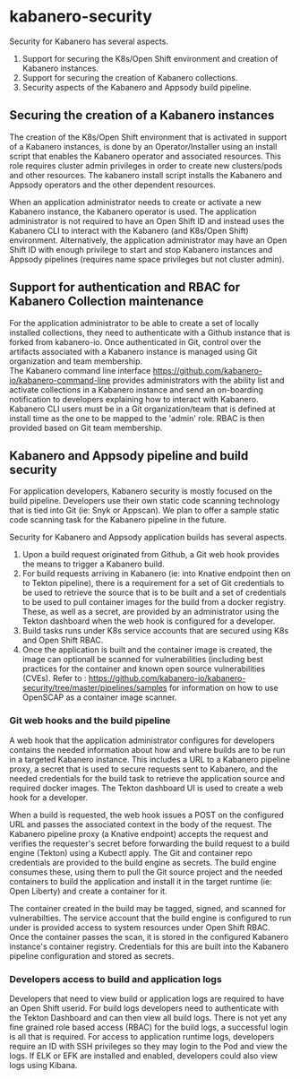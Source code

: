 # kabanero-security

Security for Kabanero has several aspects. 
1) Support for securing the K8s/Open Shift environment and creation of Kabanero instances.
2) Support for securing the creation of Kabanero collections. 
3) Security aspects of the Kabanero and Appsody build pipeline.

## Securing the creation of a Kabanero instances
The creation of the K8s/Open Shift environment that is activated in support of a Kabanero instances, is done by an Operator/Installer using an install script that enables the Kabanero operator and associated resources. This role requires cluster admin privileges in order to create new clusters/pods and other resources. The kabanero install script installs the Kabanero and Appsody operators and the other dependent resources.

When an application administrator needs to create or activate a new Kabanero instance, the Kabanero operator is used. The application administrator is not required to have an Open Shift ID and instead uses the Kabanero CLI to interact with the Kabanero (and K8s/Open Shift) environment.  Alternatively, the application administrator may have an Open Shift ID with enough privilege to start and stop Kabanero instances and Appsody pipelines (requires name space privileges but not cluster admin).

## Support for authentication and RBAC for Kabanero Collection maintenance
For the application administrator to be able to create a set of locally installed collections, they need to authenticate with a Github instance that is forked from kabanero-io. Once authenticated in Git, control over the artifacts associated with a Kabanero instance is managed using Git organization and team membership.  
The Kabanero command line interface https://github.com/kabanero-io/kabanero-command-line provides administrators with the ability list and activate collections in a Kabanero instance and send an on-boarding notification to developers explaining how to interact with Kabanero. Kabanero CLI users must be in a Git organization/team that is defined at install time as the one to be mapped to the 'admin' role. RBAC is then provided based on Git team membership.

## Kabanero and Appsody pipeline and build security
For application developers, Kabanero security is mostly focused on the build pipeline. Developers use their own static code scanning technology that is tied into Git (ie: Snyk or Appscan). We plan to offer a sample static code scanning task for the Kabanero pipeline in the future.

Security for Kabanero and Appsody application builds has several aspects. 
1) Upon a build request originated from Github, a Git web hook provides the means to trigger a Kabanero build. 
2) For build requests arriving in Kabanero (ie: into Knative endpoint then on to Tekton pipeline), there is a requirement for a set of Git credentials to be used to retrieve the source that is to be built and a set of credentials to be used to pull container images for the build from a docker registry.  These, as well as a secret, are provided by an administrator using the Tekton dashboard when the web hook is configured for a developer.
3) Build tasks runs under K8s service accounts that are secured using K8s and Open Shift RBAC. 
4) Once the application is built and the container image is created, the image can optionall be scanned for vulnerabilities (including best practices for the container and known open source vulnerabilities (CVEs). Refer to : https://github.com/kabanero-io/kabanero-security/tree/master/pipelines/samples  for information on how to use OpenSCAP as a container image scanner.

### Git web hooks and the build pipeline
A web hook that the application administrator configures for developers contains the needed information about how and where builds are to be run in a targeted Kabanero instance.  This includes a URL to a Kabanero pipeline proxy, a secret that is used to secure requests sent to Kabanero, and the needed credentials for the build task to retrieve the application source and required docker images. The Tekton dashboard UI is used to create a web hook for a developer.

When a build is requested, the web hook issues a POST on the configured URL and passes the associated context in the body of the request.  The Kabanero pipeline proxy (a Knative endpoint) accepts the request and verifies the requester's secret before forwarding the build request to a build engine (Tekton) using a Kubectl apply. The Git and container repo credentials are provided to the build engine as secrets.  The build engine consumes these, using them to pull the Git source project and the needed containers to build the application and install it in the target runtime (ie: Open Liberty) and create a container for it.

The container created in the build may be tagged, signed, and scanned for vulnerabilties.  The service account that the build engine is configured to run under is provided access to system resources under Open Shift RBAC. Once the container passes the scan, it is stored in the configured Kabanero instance's container registry. Credentials for this are built into the Kabanero pipeline configuration and stored as secrets.

### Developers access to build and application logs
Developers that need to view build or application logs are required to have an Open Shift userid. For build logs developers need to authenticate with the Tekton Dashboard and can then view all build logs. There is not yet any fine grained role based access (RBAC) for the build logs, a successful login is all that is required. For access to application runtime logs, developers require an ID with SSH privileges so they may login to the Pod and view the logs. If ELK or EFK are installed and enabled, developers could also view logs using Kibana.
